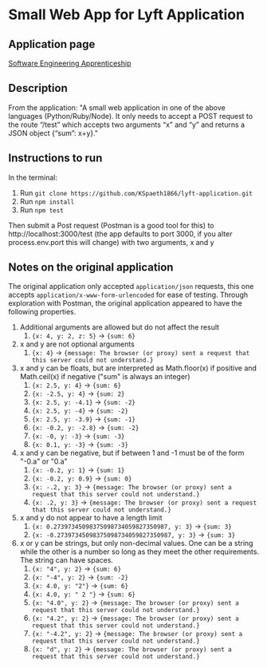 # Small Web App for Lyft Application

## Application page
[Software Engineering Apprenticeship](https://www.lyft.com/jobs/software-engineering-apprenticeship)

## Description
From the application:
"A small web application in one of the above languages (Python/Ruby/Node). It only needs to accept a POST request to the route “/test” which accepts two arguments “x” and “y” and returns a JSON object {“sum”: x+y}."

## Instructions to run
In the terminal:
1. Run `git clone https://github.com/KSpaeth1866/lyft-application.git`
1. Run `npm install`
1. Run `npm test`

Then submit a Post request (Postman is a good tool for this) to http://localhost:3000/test (the app defaults to port 3000, if you alter process.env.port this will change) with two arguments, x and y

## Notes on the original application
The original application only accepted `application/json` requests, this one accepts `application/x-www-form-urlencoded` for ease of testing.
Through exploration with Postman, the original application appeared to have the following properties.
1. Additional arguments are allowed but do not affect the result
    1. `{x: 4, y: 2, z: 5}` -> `{sum: 6}`
1. x and y are not optional arguments
    1. `{x: 4}` -> `{message: The browser (or proxy) sent a request that this server could not understand.}`
1. x and y can be floats, but are interpreted as Math.floor(x) if positive and Math.ceil(x) if negative ("sum" is always an integer)
    1. `{x: 2.5, y: 4}` -> `{sum: 6}`
    1. `{x: -2.5, y: 4}` -> `{sum: 2}`
    1. `{x: 2.5, y: -4.1}` -> `{sum: -2}`
    1. `{x: 2.5, y: -4}` -> `{sum: -2}`
    1. `{x: 2.5, y: -3.9}` -> `{sum: -1}`
    1. `{x: -0.2, y: -2.8}` -> `{sum: -2}`
    1. `{x: -0, y: -3}` -> `{sum: -3}`
    1. `{x: 0.1, y: -3}` -> `{sum: -3}`
1. x and y can be negative, but if between 1 and -1 must be of the form "-0.a" or "0.a"
    1. `{x: -0.2, y: 1}` -> `{sum: 1}`
    1. `{x: -0.2, y: 0.9}` -> `{sum: 0}`
    1. `{x: -.2, y: 3}` -> `{message: The browser (or proxy) sent a request that this server could not understand.}`
    1. `{x: .2, y: 3}` -> `{message: The browser (or proxy) sent a request that this server could not understand.}`
1. x and y do not appear to have a length limit
    1. `{x: 0.27397345098375098734059827350987, y: 3}` -> `{sum: 3}`
    1. `{x: -0.27397345098375098734059827350987, y: 3}` -> `{sum: 3}`
1. x or y can be strings, but only non-decimal values. One can be a string while the other is a number so long as they meet the other requirements. The string can have spaces.
    1. `{x: "4", y: 2}` -> `{sum: 6}`
    1. `{x: "-4", y: 2}` -> `{sum: -2}`
    1. `{x: 4.0, y: "2"}` -> `{sum: 6}`
    1. `{x: 4.0, y: " 2 "}` -> `{sum: 6}`
    1. `{x: "4.0", y: 2}` -> `{message: The browser (or proxy) sent a request that this server could not understand.}`
    1. `{x: "4.2", y: 2}` -> `{message: The browser (or proxy) sent a request that this server could not understand.}`
    1. `{x: "-4.2", y: 2}` -> `{message: The browser (or proxy) sent a request that this server could not understand.}`
    1. `{x: "d", y: 2}` -> `{message: The browser (or proxy) sent a request that this server could not understand.}`
